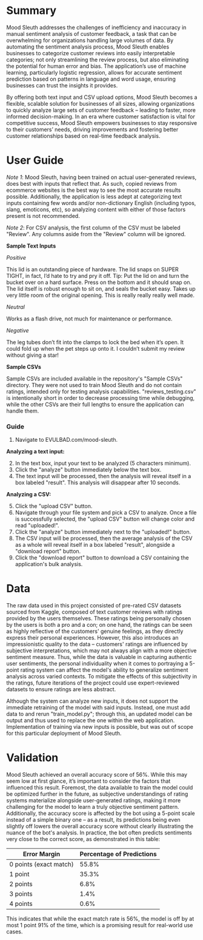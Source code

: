 # Summary
Mood Sleuth addresses the challenges of inefficiency and inaccuracy in manual sentiment analysis of customer feedback, a task that can be overwhelming for organizations handling large volumes of data. By automating the sentiment analysis process, Mood Sleuth enables businesses to categorize customer reviews into easily interpretable categories; not only streamlining the review process, but also eliminating the potential for human error and bias. The application’s use of machine learning, particularly logistic regression, allows for accurate sentiment prediction based on patterns in language and word usage, ensuring businesses can trust the insights it provides.

By offering both text input and CSV upload options, Mood Sleuth becomes a flexible, scalable solution for businesses of all sizes, allowing organizations to quickly analyze large sets of customer feedback – leading to faster, more informed decision-making. In an era where customer satisfaction is vital for competitive success, Mood Sleuth empowers businesses to stay responsive to their customers’ needs, driving improvements and fostering better customer relationships based on real-time feedback analysis.

# User Guide
_Note 1_: Mood Sleuth, having been trained on actual user-generated reviews, does best with inputs that reflect that. As such, copied reviews from ecommerce websites is the best way to see the most accurate results possible. Additionally, the application is less adept at categorizing text inputs containing few words and/or non-dictionary English (including typos, slang, emoticons, etc), so analyzing content with either of those factors present is not recommended.

_Note 2_: For CSV analysis, the first column of the CSV must be labeled "Review". Any columns aside from the "Review" column will be ignored.

**Sample Text Inputs**

_Positive_

  This lid is an outstanding piece of hardware. The lid snaps on SUPER TIGHT, in fact, I’d hate to try and pry it off. Tip: Put the lid on and turn the bucket over on a hard surface. Press on the bottom and it should snap on. The lid itself is robust enough to sit on, and seals the bucket easy. Takes up very little room of the original opening. This is really really really well made.

_Neutral_

  Works as a flash drive, not much for maintenance or performance.

_Negative_

  The leg tubes don’t fit into the clamps to lock the bed when it’s open. It could fold up when the pet steps up onto it. I couldn’t submit my review without giving a star!

**Sample CSVs**

Sample CSVs are included available in the repository's "Sample CSVs" directory. They were not used to train Mood Sleuth and do not contain ratings, intended only for testing analysis capabilities. "reviews_testing.csv" is intentionally short in order to decrease processing time while debugging, while the other CSVs are their full lengths to ensure the application can handle them.

### Guide
1. Navigate to EVULBAD.com/mood-sleuth.

**Analyzing a text input:**

2. In the text box, input your text to be analyzed (5 characters minimum).
3. Click the "analyze" button immediately below the text box.
4. The text input will be processed, then the analysis will reveal itself in a box labeled
"result". This analysis will disappear after 10 seconds.

**Analyzing a CSV:**

5. Click the "upload CSV" button.
6. Navigate through your file system and pick a CSV to analyze. Once a file is successfully
selected, the "upload CSV" button will change color and read "uploaded!".
7. Click the "analyze" button immediately next to the "uploaded!" button.
8. The CSV input will be processed, then the average analysis of the CSV as a whole will
reveal itself in a box labeled "result", alongside a "download report" button.
9. Click the "download report" button to download a CSV containing the application's bulk analysis.

# Data
The raw data used in this project consisted of pre-rated CSV datasets sourced from Kaggle, composed of text customer reviews with ratings provided by the users themselves. These ratings being personally chosen by the users is both a pro and a con; on one hand, the ratings can be seen as highly reflective of the customers' genuine feelings, as they directly express their personal experiences. However, this also introduces an impressionistic quality to the data – customers' ratings are influenced by subjective interpretations, which may not always align with a more objective sentiment measure. Thus, while the data is valuable in capturing authentic user sentiments, the personal individuality when it comes to portraying a 5-point rating system can affect the model's ability to generalize sentiment analysis across varied contexts. To mitigate the effects of this subjectivity in the ratings, future iterations of the project could use expert-reviewed datasets to ensure ratings are less abstract.

Although the system can analyze new inputs, it does not support the immediate retraining of the model with said inputs. Instead, one must add data to and rerun "train_model.py"; through this, an updated model can be output and thus used to replace the one within the web application. Implementation of training via new inputs is possible, but was out of scope for this particular deployment of Mood Sleuth.

# Validation
Mood Sleuth achieved an overall accuracy score of 56%. While this may seem low at first glance, it’s important to consider the factors that influenced this result. Foremost, the data available to train the model could be optimized further in the future, as subjective understandings of rating systems materialize alongside user-generated ratings, making it more challenging for the model to learn a truly objective sentiment pattern. Additionally, the accuracy score is affected by the bot using a 5-point scale instead of a simple binary one – as a result, its predictions being even slightly off lowers the overall accuracy score without clearly illustrating the nuance of the bot's analysis. In practice, the bot often predicts sentiments very close to the correct score, as demonstrated in this table:

| Error Margin    | Percentage of Predictions |
| -------- | ------- |
| 0 points (exact match) | 55.8% |
| 1 point | 35.3% |
| 2 points | 6.8% |
| 3 points | 1.4% |
| 4 points | 0.6% |

This indicates that while the exact match rate is 56%, the model is off by at most 1 point 91% of the time, which is a promising result for real-world use cases.
